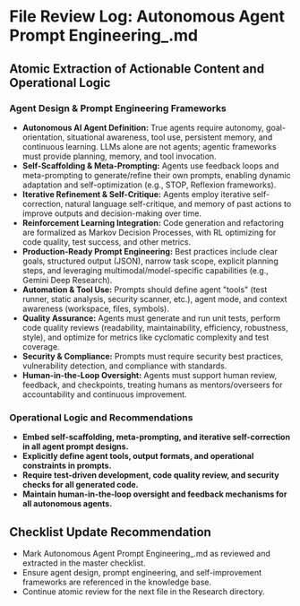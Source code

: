 # File Review Log: Autonomous Agent Prompt Engineering_.md

## Atomic Extraction of Actionable Content and Operational Logic

### Agent Design & Prompt Engineering Frameworks

- **Autonomous AI Agent Definition:** True agents require autonomy, goal-orientation, situational awareness, tool use, persistent memory, and continuous learning. LLMs alone are not agents; agentic frameworks must provide planning, memory, and tool invocation.
- **Self-Scaffolding & Meta-Prompting:** Agents use feedback loops and meta-prompting to generate/refine their own prompts, enabling dynamic adaptation and self-optimization (e.g., STOP, Reflexion frameworks).
- **Iterative Refinement & Self-Critique:** Agents employ iterative self-correction, natural language self-critique, and memory of past actions to improve outputs and decision-making over time.
- **Reinforcement Learning Integration:** Code generation and refactoring are formalized as Markov Decision Processes, with RL optimizing for code quality, test success, and other metrics.
- **Production-Ready Prompt Engineering:** Best practices include clear goals, structured output (JSON), narrow task scope, explicit planning steps, and leveraging multimodal/model-specific capabilities (e.g., Gemini Deep Research).
- **Automation & Tool Use:** Prompts should define agent "tools" (test runner, static analysis, security scanner, etc.), agent mode, and context awareness (workspace, files, symbols).
- **Quality Assurance:** Agents must generate and run unit tests, perform code quality reviews (readability, maintainability, efficiency, robustness, style), and optimize for metrics like cyclomatic complexity and test coverage.
- **Security & Compliance:** Prompts must require security best practices, vulnerability detection, and compliance with standards.
- **Human-in-the-Loop Oversight:** Agents must support human review, feedback, and checkpoints, treating humans as mentors/overseers for accountability and continuous improvement.

### Operational Logic and Recommendations

- **Embed self-scaffolding, meta-prompting, and iterative self-correction in all agent prompt designs.**
- **Explicitly define agent tools, output formats, and operational constraints in prompts.**
- **Require test-driven development, code quality review, and security checks for all generated code.**
- **Maintain human-in-the-loop oversight and feedback mechanisms for all autonomous agents.**

## Checklist Update Recommendation
- Mark Autonomous Agent Prompt Engineering_.md as reviewed and extracted in the master checklist.
- Ensure agent design, prompt engineering, and self-improvement frameworks are referenced in the knowledge base.
- Continue atomic review for the next file in the Research directory.
